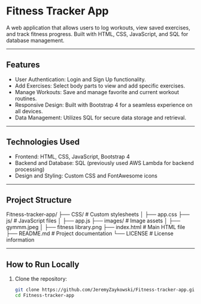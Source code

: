 # Fitness Tracker App

A web application that allows users to log workouts, view saved exercises, and track fitness progress. Built with HTML, CSS, JavaScript, and SQL for database management.

---

## Features
- User Authentication: Login and Sign Up functionality.
- Add Exercises: Select body parts to view and add specific exercises.
- Manage Workouts: Save and manage favorite and current workout routines.
- Responsive Design: Built with Bootstrap 4 for a seamless experience on all devices.
- Data Management: Utilizes SQL for secure data storage and retrieval.

---

## Technologies Used
- Frontend: HTML, CSS, JavaScript, Bootstrap 4
- Backend and Database: SQL (previously used AWS Lambda for backend processing)
- Design and Styling: Custom CSS and FontAwesome icons

---

## Project Structure
Fitness-tracker-app/ ├── CSS/ # Custom stylesheets │ ├── app.css ├── js/ # JavaScript files │ ├── app.js ├── images/ # Image assets │ ├── gymmm.jpeg │ ├── fitness library.png ├── index.html # Main HTML file ├── README.md # Project documentation └── LICENSE # License information


---

## How to Run Locally
1. Clone the repository:
   ```bash
   git clone https://github.com/JeremyZaykowski/Fitness-tracker-app.git
   cd Fitness-tracker-app
